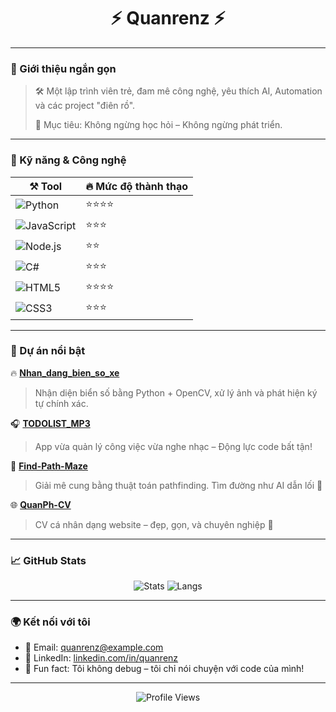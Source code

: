 <h1 align="center">⚡ Quanrenz ⚡</h1>

<p align="center"></p>

---

### 🧠 Giới thiệu ngắn gọn

> 🛠️ Một lập trình viên trẻ, đam mê công nghệ, yêu thích AI, Automation và các project "điên rồ".
>  
> 📍 Mục tiêu: Không ngừng học hỏi – Không ngừng phát triển.

---

### 🚀 Kỹ năng & Công nghệ

<div align="center">
  
| ⚒️ Tool | 🔥 Mức độ thành thạo |
|--------|--------------------|
| ![Python](https://img.shields.io/badge/-Python-000?style=flat&logo=python&logoColor=yellow) | ⭐⭐⭐⭐ |
| ![JavaScript](https://img.shields.io/badge/-JavaScript-000?style=flat&logo=javascript) | ⭐⭐⭐ |
| ![Node.js](https://img.shields.io/badge/-Node.js-000?style=flat&logo=node.js) | ⭐⭐ |
| ![C#](https://img.shields.io/badge/-C%23-000?style=flat&logo=c-sharp&logoColor=purple) | ⭐⭐⭐ |
| ![HTML5](https://img.shields.io/badge/-HTML5-000?style=flat&logo=html5) | ⭐⭐⭐⭐ |
| ![CSS3](https://img.shields.io/badge/-CSS3-000?style=flat&logo=css3) | ⭐⭐⭐ |
  
</div>

---

### 📂 Dự án nổi bật

🔥 **[Nhan_dang_bien_so_xe](https://github.com/Quanrenz/Nhan_dang_bien_so_xe)**  
> Nhận diện biển số bằng Python + OpenCV, xử lý ảnh và phát hiện ký tự chính xác.

🎧 **[TODOLIST_MP3](https://github.com/Quanrenz/TODOLIST_MP3)**  
> App vừa quản lý công việc vừa nghe nhạc – Động lực code bất tận!

🧭 **[Find-Path-Maze](https://github.com/Quanrenz/Find-Path-Maze)**  
> Giải mê cung bằng thuật toán pathfinding. Tìm đường như AI dẫn lối 🧠

🌐 **[QuanPh-CV](https://github.com/Quanrenz/QuanPh-CV)**  
> CV cá nhân dạng website – đẹp, gọn, và chuyên nghiệp 💼

---

### 📈 GitHub Stats

<p align="center">
  <img src="https://github-readme-stats.vercel.app/api?username=Quanrenz&show_icons=true&theme=tokyonight&hide_border=true" alt="Stats" />
  <img src="https://github-readme-stats.vercel.app/api/top-langs/?username=Quanrenz&layout=compact&theme=tokyonight&hide_border=true" alt="Langs" />
</p>

---

### 🌍 Kết nối với tôi

- 💌 Email: [quanrenz@example.com](mailto:quanrenz@example.com)
- 🧾 LinkedIn: [linkedin.com/in/quanrenz](https://linkedin.com/in/quanrenz)
- 🧠 Fun fact: Tôi không debug – tôi chỉ nói chuyện với code của mình!

---

<p align="center">
  <img src="https://komarev.com/ghpvc/?username=Quanrenz&style=flat-square&color=blue" alt="Profile Views" />
</p>
